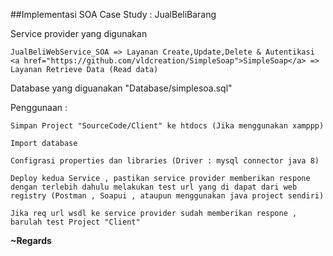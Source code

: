 ##Implementasi SOA Case Study : JualBeliBarang

Service provider yang digunakan
```
JualBeliWebService_SOA => Layanan Create,Update,Delete & Autentikasi
<a href="https://github.com/vldcreation/SimpleSoap">SimpleSoap</a> => Layanan Retrieve Data (Read data)
```

Database yang diguanakan "Database/simplesoa.sql"

Penggunaan :
```
Simpan Project "SourceCode/Client" ke htdocs (Jika menggunakan xamppp)

Import database

Configrasi properties dan libraries (Driver : mysql connector java 8)

Deploy kedua Service , pastikan service provider memberikan respone dengan terlebih dahulu melakukan test url yang di dapat dari web registry (Postman , Soapui , ataupun menggunakan java project sendiri)

Jika req url wsdl ke service provider sudah memberikan respone , barulah test Project "Client"
```
<b>~Regards</b>